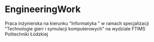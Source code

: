 # EngineeringWork
Praca inżynierska na kierunku "Informatyka " w ramach specjalizacji "Technologie gierr i symulacji komputerowych" na wydziale FTIMS Politechniki Łódzkiej
